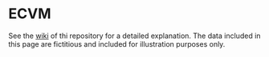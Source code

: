 # ECVM

See the [wiki](https://github.com/ARS-toscana/ECVM/wiki) of thi repository for a detailed explanation. The data included in this page are fictitious and included for illustration purposes only. 

